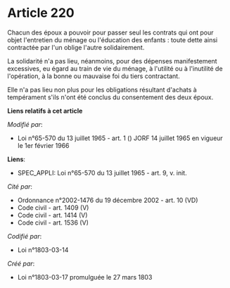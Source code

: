 # Article 220

Chacun des époux a pouvoir pour passer seul les contrats qui ont pour objet l'entretien du ménage ou l'éducation des
enfants : toute dette ainsi contractée par l'un oblige l'autre solidairement.

La solidarité n'a pas lieu, néanmoins, pour des dépenses manifestement excessives, eu égard au train de vie du ménage, à
l'utilité ou à l'inutilité de l'opération, à la bonne ou mauvaise foi du tiers contractant.

Elle n'a pas lieu non plus pour les obligations résultant d'achats à tempérament s'ils n'ont été conclus du consentement des
deux époux.

**Liens relatifs à cet article**

_Modifié par_:

  - Loi n°65-570 du 13 juillet 1965 - art. 1 () JORF 14 juillet 1965 en vigueur le 1er février 1966

**Liens**:

  - SPEC_APPLI: Loi n°65-570 du 13 juillet 1965 - art. 9, v. init.

_Cité par_:

  - Ordonnance n°2002-1476 du 19 décembre 2002 - art. 10 (VD)
  - Code civil - art. 1409 (V)
  - Code civil - art. 1414 (V)
  - Code civil - art. 1536 (V)

_Codifié par_:

  - Loi n°1803-03-14

_Créé par_:

  - Loi n°1803-03-17 promulguée le 27 mars 1803
